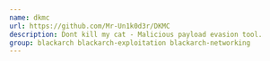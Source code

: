 ```yaml
---
name: dkmc
url: https://github.com/Mr-Un1k0d3r/DKMC
description: Dont kill my cat - Malicious payload evasion tool.
group: blackarch blackarch-exploitation blackarch-networking
---
```


